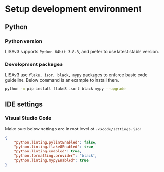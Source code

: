 # Setup development environment

## Python

### Python version

LISAv3 supports `Python 64bit 3.8.3`, and prefer to use latest stable version.

### Development packages

LISAv3 use `flake, isor, black, mypy` packages to enforce basic code guideline. Below command is an example to install them.

```bash
python -m pip install flake8 isort black mypy --upgrade
```

## IDE settings

### Visual Studio Code

Make sure below settings are in root level of `.vscode/settings.json`

```json
{
    "python.linting.pylintEnabled": false,
    "python.linting.flake8Enabled": true,
    "python.linting.enabled": true,
    "python.formatting.provider": "black",
    "python.linting.mypyEnabled": true
}
```

